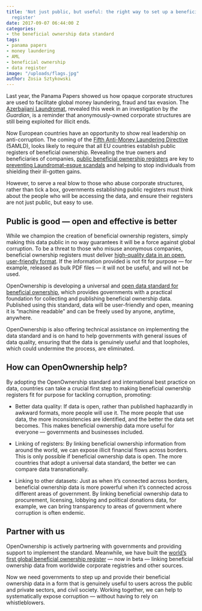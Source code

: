 ```yaml
---
title: 'Not just public, but useful: the right way to set up a beneficial ownership
  register'
date: 2017-09-07 06:44:00 Z
categories:
- the beneficial ownership data standard
tags:
- panama papers
- money laundering
- AML
- beneficial ownership
- data register
image: "/uploads/flags.jpg"
author: Zosia Sztykowski
---
```


Last year, the Panama Papers showed us how opaque corporate structures are used to facilitate global money laundering, fraud and tax evasion. The [Azerbaijani Laundromat](https://www.theguardian.com/world/2017/sep/04/uk-at-centre-of-secret-3bn-azerbaijani-money-laundering-and-lobbying-scheme), revealed this week in an investigation by *the Guardian*, is a reminder that anonymously-owned corporate structures are still being exploited for illicit ends.

Now European countries have an opportunity to show real leadership on anti-corruption. The coming of the [Fifth Anti-Money Laundering Directive](https://www.int-comp.com/ict-views/posts/2017/04/10/five-key-points-of-the-upcoming-fifth-anti-money-laundering-directive-(5amld)/) (5AMLD), looks likely to require that all EU countries establish public registers of beneficial ownership. Revealing the true owners and beneficiaries of companies, [public beneficial ownership registers](https://openownership.org/uploads/The%20case%20for%20public%20beneficial%20ownership.pdf) are key to [preventing Laundromat-esque scandals](https://transparency.eu/how-can-the-eu-stop-another-azerbaijani-laundromat-scheme/) and helping to stop individuals from shielding their ill-gotten gains.

However, to serve a real blow to those who abuse corporate structures, rather than tick a box, governments establishing public registers must think about the people who will be accessing the data, and ensure their registers are not just public, but easy to use.

## Public is good — open and effective is better

While we champion the creation of beneficial ownership registers, simply making this data public in no way guarantees it will be a force against global corruption. To be a threat to those who misuse anonymous companies, beneficial ownership registers must deliver [high-quality data in an open, user-friendly format](https://openownership.org/uploads/Briefing%20on%20beneficial%20ownership%20as%20open%20data.pdf). If the information provided is not fit for purpose — for example, released as bulk PDF files — it will not be useful, and will not be used.

OpenOwnership is developing a universal and [open data standard for beneficial ownership](https://openownership.org/news/the-beneficial-ownership-data-standard-is-now-in-beta/), which provides governments with a practical foundation for collecting and publishing beneficial ownership data. Published using this standard, data will be user-friendly and open, meaning it is “machine readable” and can be freely used by anyone, anytime, anywhere.

OpenOwnership is also offering technical assistance on implementing the data standard and is on hand to help governments with general issues of data quality, ensuring that the data is genuinely useful and that loopholes, which could undermine the process, are eliminated.

## How can OpenOwnership help?

By adopting the OpenOwnership standard and international best practice on data, countries can take a crucial first step to making beneficial ownership registers fit for purpose for tackling corruption, promoting:

* Better data quality: If data is open, rather than published haphazardly in awkward formats, more people will use it. The more people that use data, the more inconsistencies are identified, and the better the data set becomes. This makes beneficial ownership data more useful for everyone — governments and businesses included.

* Linking of registers: By linking beneficial ownership information from around the world, we can expose illicit financial flows across borders. This is only possible if beneficial ownership data is open. The more countries that adopt a universal data standard, the better we can compare data transnationally.

* Linking to other datasets: Just as when it’s connected across borders, beneficial ownership data is more powerful when it’s connected across different areas of government. By linking beneficial ownership data to procurement, licensing, lobbying and political donations data, for example, we can bring transparency to areas of government where corruption is often endemic.

## Partner with us

OpenOwnership is actively partnering with governments and providing support to implement the standard. Meanwhile, we have built the [world’s first global beneficial ownership register](https://register.openownership.org/) — now in beta — linking beneficial ownership data from worldwide corporate registries and other sources.

Now we need governments to step up and provide their beneficial ownership data in a form that is genuinely useful to users across the public and private sectors, and civil society. Working together, we can help to systematically expose corruption — without having to rely on whistleblowers.